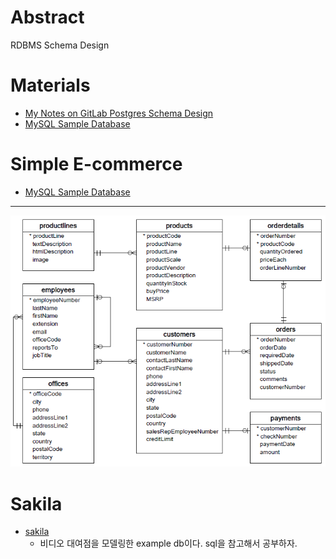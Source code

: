 # Abstract

RDBMS Schema Design

# Materials

* [My Notes on GitLab Postgres Schema Design](https://shekhargulati.com/2022/07/08/my-notes-on-gitlabs-postgres-schema-design/)
* [MySQL Sample Database](https://www.mysqltutorial.org/mysql-sample-database.aspx)

# Simple E-commerce

* [MySQL Sample Database](https://www.mysqltutorial.org/mysql-sample-database.aspx)

----

![](img/mysql-sample-ecommerce.png)

# Sakila

* [sakila](https://dev.mysql.com/doc/sakila/en/)
  * 비디오 대여점을 모델링한 example db이다. sql을 참고해서 공부하자.
